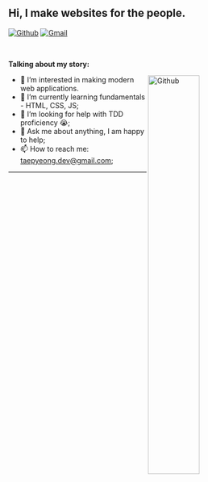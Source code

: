<!-- Your title -->
## Hi, I make websites for the people.

<!-- Your badges
You can use the website to generate badges: https://shields.io/
-->

[![Github](https://img.shields.io/badge/-Github-000?style=flat&logo=Github&logoColor=white)](https://github.com/maker-taepyeong)
[![Gmail](https://img.shields.io/badge/-Gmail-c14438?style=flat&logo=Gmail&logoColor=white)](mailto:taepyeong.dev@gmail.com)

&nbsp;

<!-- Talking about you -->
**Talking about my story:**

<!-- Any image aligned to the right. Beware the width -->
<img width="45%" align="right" alt="Github" src="https://raw.githubusercontent.com/onimur/.github/master/.resources/git-header.svg" />

- 👀 I’m interested in making modern web applications.
- 🌱 I’m currently learning fundamentals - HTML, CSS, JS;
- 🤔 I’m looking for help with TDD proficiency 😭;
- 💬 Ask me about anything, I am happy to help;
- 📫 How to reach me: taepyeong.dev@gmail.com;

---

<!---
maker-taepyeong/maker-taepyeong is a ✨ special ✨ repository because its `README.md` (this file) appears on your GitHub profile.
You can click the Preview link to take a look at your changes.
Thanks to Murillo Comino, the creator of this template - https://github.com/onimur
--->
